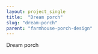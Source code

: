 ```yaml
---
layout: project_single
title:  "Dream porch"
slug: "dream-porch"
parent: "farmhouse-porch-design"
---
```

Dream porch